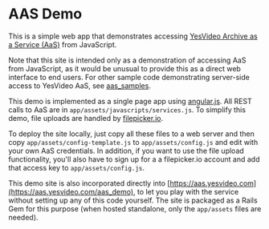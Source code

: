 # AAS Demo

This is a simple web app that demonstrates accessing [YesVideo Archive as a Service (AaS)](https://aas.yesvideo.com) from JavaScript.

Note that this site is intended only as a demonstration of accessing AaS from JavaScript, as it would be unusual to provide this as a direct web
interface to end users. For other sample code demonstrating server-side access to YesVideo AaS, see
[aas_samples](https://github.com/YesVideo/aas_samples).

This demo is implemented as a single page app using [angular.js](http://angularjs.org/). All REST calls to AaS are in
`app/assets/javascripts/services.js`. To simplify this demo, file uploads are handled by [filepicker.io](http://filepicker.io).

To deploy the site locally, just copy all these files to a web server and then copy `app/assets/config-template.js` to `app/assets/config.js` and edit
with your own AaS credentials. In addition, if you want to use the file upload functionality, you'll also have to sign up for a a filepicker.io
account and add that access key to `app/assets/config.js`.

This demo site is also incorporated directly into [https://aas.yesvideo.com](https://aas.yesvideo.com/aas_demo), to let you play with the service without setting up any of this code yourself.  The site is packaged as a Rails Gem for this purpose (when hosted standalone, only the `app/assets` files are needed).